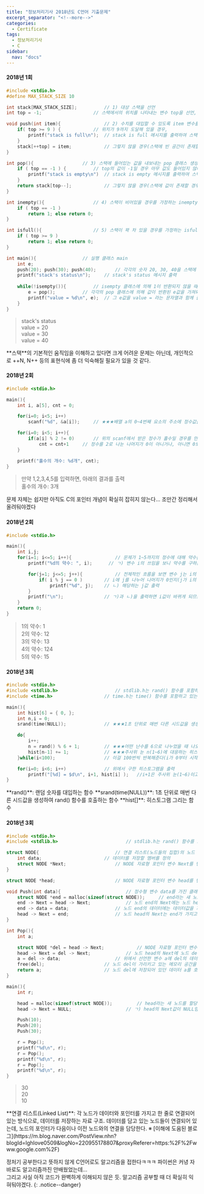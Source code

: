 ```yaml
---
title: "정보처리기사 2018년도 C언어 기출문제"
excerpt_separator: "<!--more-->"
categories:
  - Certificate
tags:
  - 정보처리기사
  - C
sidebar:
  nav: "docs"
---
```

#### 2018년 1회
```c++
#include <stdio.h>
#define MAX_STACK_SIZE 10

int stack[MAX_STACK_SIZE];			// 1) 대상 스택을 선언
int top = -1;					// 스택에서의 위치를 나타내는 변수 top을 선언, -1로 초기값을 설정함

void push(int item){				// 2) 수치를 대입할 수 있도록 item 변수를 갖는 push 클래스 생성
	if( top >= 9 ) {			// 위치가 9까지 도달해 있을 경우,
		printf("stack is full\n");	// stack is full 메시지를 출력하여 스택이 꽉 차 있음을 알림
	}
	stack[++top] = item;			// 그렇지 않을 경우(스택에 빈 공간이 존재할 경우), top에 1을 더해 위치를 설정한 후 item 값을 대입해줌
}

int pop(){					// 3) 스택에 들어있는 값을 내보내는 pop 클래스 생성
	if ( top == -1 ) {			// top의 값이 -1일 경우 아무 값도 들어있지 않다는 의미이므로,
		printf("stack is empty\n")	// stack is empty 메시지를 출력하여 스택이 비어 있음을 알림
	}
	return stack[top--];			// 그렇지 않을 경우(스택에 값이 존재할 경우), top에 1을 뺀 위치의 값을 반환한다
}

int inempty(){					// 4) 스택이 비어있을 경우를 가정하는 inempty 클래스 생성
	if ( top == -1 )
		return 1; else return 0;
}

int isfull(){					// 5) 스택이 꽉 차 있을 경우를 가정하는 isfull 클래스 생성
	if ( top >= 9 )
		return 1; else return 0;
}

int main(){					// 실행 클래스 main
	int e;
	push(20); push(30); push(40);		// 각각의 숫자 20, 30, 40을 스택에 대입하는 push 클래스 실행
	printf("stack's status\n");		// stack's status 메시지 출력
	
	while(!isempty()){			// isempty 클래스에 의해 1이 반환되지 않을 때까지(0일 때까지)
		e = pop();			// 각각의 pop 클래스에 의해 값이 반환된 e값을 가져와서
		printf("value = %d\n", e);	// 그 e값을 value = 라는 문자열과 함께 출력함
	}
}
```
>stack's status  
value = 20  
value = 30  
value = 40

<div class="notice--info" markdown="1">
**스택**의 기본적인 움직임을 이해하고 있다면 크게 어려운 문제는 아닌데, 개인적으로 ++N, N++ 등의 표현식에 좀 더 익숙해질 필요가 있을 것 같다.
</div>

#### 2018년 2회
```c++
#include <stdio.h>

main(){
	int i, a[5], cnt = 0;

	for(i=0; i<5; i++)
		scanf("%d", &a[i]);		// ★★★배열 a의 0~4번째 요소의 주소에 정수값을 입력하라는 의미

	for(i=0; i<5; i++){
		if(a[i] % 2 != 0)		// 위의 scanf에서 받은 정수가 홀수일 경우를 만들어줘야 하므로,
			cnt = cnt+1		// 정수를 2로 나눈 나머지가 0이 아니거나, 아니면 0보다 큰 경우를 만들어줘야 함(>0도 가능)
	}

	printf("홀수의 개수: %d개", cnt);
}
```
> 만약 1,2,3,4,5를 입력하면, 아래의 결과를 출력  
홀수의 개수: 3개
<div class="notice--info" markdown="1">
문제 자체는 쉽지만 아직도 C의 포인터 개념이 확실히 잡히지 않는다... 조만간 정리해서 올려둬야겠다
</div>

#### 2018년 2회
```c++
#include <stdio.h>

main(){
	int i,j;
	for(i=1; i<=5; i++){				// 문제가 1~5까지의 정수에 대해 약수를 구하는 문제이고
		printf("%d의 약수: ", i);		// ㄱ) 변수 i의 쓰임을 보니 약수를 구하는 대상 숫자를 뜻하는 것임

		for(j=1; j<=5; j++){			// 전체적인 흐름을 보면 변수 j는 i의 약수인지를 판별하여 출력하는 수치이므로
			if( i % j == 0 )		// i에 j를 나누어 나머지가 0인지(j가 i의 약수인지)를 판별하는 조건문을 만들어줘야 함
				printf("%d", j);	// ㄴ) 해당하는 j값 출력
		}
		printf("\n");				// ㄱ)과 ㄴ)을 출력하면 i값이 바뀌게 되므로 그 때마다 개행을 넣어준다
	}
	return 0;
}
```
>1의 약수: 1  
2의 약수: 12  
3의 약수: 13  
4의 약수: 124  
5의 약수: 15

#### 2018년 3회
```c++
#include <stdio.h>
#include <stdlib.h> 					// stdlib.h는 rand() 함수를 포함하고 있는 라이브러리
#include <time.h>					// time.h는 time() 함수를 포함하고 있는 라이브러리

main(){
	int hist[6] = { 0, };
	int n,i = 0;
	srand(time(NULL));				// ★★★1초 단위로 매번 다른 시드값을 생성해 rand() 함수를 호출함

	do{
		i++;
		n = rand() % 6 + 1;			// ★★★어떤 난수를 6으로 나누었을 때 나오는 나머지(0~5)에 1씩 더하는 것으로 주사위의 눈(1~6)을 랜덤으로 구현할 수 있음
		hist[n-1] += 1;				// ★★★주사위 눈 n(1~6)에 대응하는 히스토그램의 배열 요소는 n-1(0~6)이므로, n-1번째 배열의 히스토그램에 눈이 나온 횟수를 1씩 더해준다
	}while(i<100);					// 이걸 100번씩 반복해준다(i가 0부터 시작하므로 99번째까지 반복하는 do while문)

	for(i=0; i<6; i++)				// 위에서 구한 히스토그램을 출력
		printf("[%d] = $d\n", i+1, hist[i] );	//i+1은 주사위 눈(1~6)이고, hist[i]는 주사위 눈에 해당하는 히스토그램에 쌓인 각 눈이 나온 횟수를 의미한다
}
```

<div class="notice--info" markdown="1">
**rand()**: 랜덤 숫자를 대입하는 함수  
**srand(time(NULL))**: 1초 단위로 매번 다른 시드값을 생성하여 rand() 함수를 호출하는 함수  
**hist[]**: 히스토그램 그리는 함수
</div>

#### 2018년 3회
```c++
#include <stdio.h>
#include <stdlib.h> 						// stdlib.h는 rand() 함수를 포함하고 있는 라이브러리

struct NODE{							// 연결 리스트(노드들의 집합)의 노드 구조체를 정의
	int data;						// 데이터를 저장할 멤버를 정의
	struct NODE *Next;					// NODE 자료형 포인터 변수 Next를 변수로 선언(★자기 자신이 아닌 다른 노드의 메모리 주소를 저장)
}

struct NODE *head;						// NODE 자료형 포인터 변수 head를 변수로 선언

void Push(int data){						// 정수형 변수 data를 가진 클래스 Push를 정의(리스트에 숫자를 넣는 용도)
	struct NODE *end = malloc(sizeof(struct NODE));		// end라는 새 노드를 할당하는데,
	end -> Next = head -> Next;				// 노드 end의 Next에는 노드 head의 Next를 저장하는데, ㄱ)에 의하면 head의 Next는 Null이므로 end의 Next에는 Null이 지정된다
	end -> data = data;					// 노드 end의 데이터에는 데이터값을 저장하고,
	head -> Next = end;					// 노드 head의 Next는 end가 가지고 있는 값을 저장한다
}

int Pop(){
	int a;

	struct NODE *del = head -> Next;			// NODE 자료형 포인터 변수 del을 변수로 선언하고, head의 Next를 저장. 즉, 노드 del의 용도는 리스트 구조에서 제거할 노드의 시작 주소를 저장하는 것임
	head -> Next = del -> Next;				// 노드 head의 Next에 노드 del의 Next를 저장. 즉, head의 Next는 리스트 구조에서 항상 첫 번째 노드를 가리키게 됨
	a = del -> data;					// 위에서 선언한 변수 a에 del의 데이터를 저장
	free(del);						// 노드 del이 가리키고 있는 메모리 공간을 해제하고,
	return a;						// 노드 del에 저장되어 있던 데이터 a를 호출
}

main(){
	int r;

	head = malloc(sizeof(struct NODE));			// head라는 새 노드를 할당하는데,
	head -> Next = NULL;					// ㄱ) head의 Next값이 NULL임. ★즉, head 노드가 맨 첫 번째 노드임

	Push(10);
	Push(20);
	Push(30);

	r = Pop();
	printf("%d\n", r);
	r = Pop();
	printf("%d\n", r);
	r = Pop();
	printf("%d\n", r);
}
```
>30  
20  
10

<div class="notice--info" markdown="1">
**연결 리스트(Linked List)**:  
각 노드가 데이터와 포인터를 가지고 한 줄로 연결되어 있는 방식으로, 데이터를 저장하는 자료 구조.  
데이터를 담고 있는 노드들이 연결되어 있는데, 노드의 포인터가 다음이나 이전 노드와의 연결을 담당한다.  
※ [이해에 도움된 블로그](https://m.blog.naver.com/PostView.nhn?blogId=lghlove0509&logNo=220955178807&proxyReferer=https:%2F%2Fwww.google.com%2F)
</div>

정처기 공부한다고 뜻하지 않게 C언어로도 알고리즘을 접한다ㅋㅋㅋ 파이썬은 커녕 자바로도 알고리즘까진 안배웠었는데...  
그리고 사실 아직 코드가 완벽하게 이해되지 않은 듯. 알고리즘 공부할 때 더 확실히 익혀둬야겠다.
{: .notice--danger}
